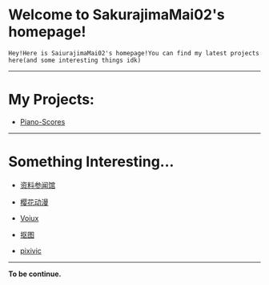 # Welcome to SakurajimaMai02's homepage!

```
Hey!Here is SaiurajimaMai02's homepage!You can find my latest projects here(and some interesting things idk)
```
---

# My Projects: 

- [Piano-Scores](https://github.com/sakurajimamai02/piano-scores)

---

# Something Interesting...

- [资料参闻馆](https://ubc26.github.io/links/menu.html)

- [樱花动漫](https://yhdm.nl)

- [Voiux](https://tuku.voiux.com)

- [抠图](https://remove.bg)

- [pixivic](https://xm.sb)

---

**To be continue.**
